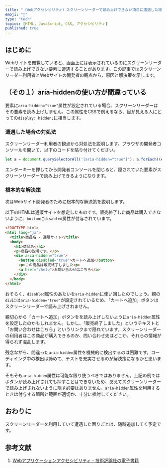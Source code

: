 ```yaml
---
title: "（Webアクセシビリティ）スクリーンリーダーで読み上げできない項目に遭遇した場合の対処法"
emoji: "🦁"
type: "tech"
topics: [HTML, JavaScript, CSS, アクセシビリティ]
published: true
---
```

## はじめに

Webサイトを閲覧していると、画面上には表示されているのにスクリーンリーダーで読み上げできない要素に遭遇することがあります。この記事ではスクリーンリーダー利用者とWebサイトの開発者の観点から、原因と解決策を示します。

## （その１）aria-hiddenの使い方が間違っている

要素に`aria-hidden="true"`属性が設定されている場合、スクリーンリーダーはその要素を読み上げしません。この属性をCSSで例えるなら、目が見える人にとっての`display: hidden;`に相当します。

### 遭遇した場合の対処法

スクリーンリーダー利用者の観点から対処法を説明します。ブラウザの開発者コンソールを開いて、以下のコードを貼り付けてください。

```js
let a = document.querySelectorAll('[aria-hidden="true"]'); a.forEach((e) => e.setAttribute("aria-hidden", "false"));
```

エンターキーを押してから開発者コンソールを閉じると、隠されていた要素がスクリーンリーダーで読み上げできるようになります。

### 根本的な解決策

次はWebサイト開発者のために根本的な解決策を説明します。

以下のHTMLは通販サイトを想定したものです。販売終了した商品は購入できないように、`button`に`disabled`属性が付与されています。

```html
<!DOCTYPE html>
<html lang="ja">
  <title>商品名 - 通販サイト</title>
  <body>
    <h1>商品名</h1>
    <p>商品の説明です。</p>
    <div aria-hidden="true">
      <button disabled="true">カートへ追加</button>
      <p>この商品は販売終了しました<p>
      <a href="/help">お問い合わせはこちら</a>
    </div>
  </body>
</html>
```

おそらく、`disabled`属性のあたいを`aria-hidden`に使い回したのでしょう。親の`div`には`aria-hidden="true"`が設定されているため、「カートへ追加」ボタンはスクリーンリーダーで読み上げされません。

親切心から「カートへ追加」ボタンをを読み上げしないように`aria-hidden`属性を設定したのかもしれません。しかし、「販売終了しました」というテキストと「お問い合わせはこちら」というリンクまで隠れています。スクリーンリーダーの利用者はこの商品が購入できるのか、問い合わせ先はどこか、それらの情報が得られず混乱します。

残念ながら、間違った`aria-hidden`属性を機械的に検出するのは困難です。コーディイング中の検出は諦めて、テストを充実させるのが解決策になるかと思います。

そもそも`aria-hidden`属性は可能な限り使うべきではありません。上記の例ではボタンが読み上げされても押すことはできないため、あえてスクリーンリーダーで読み上げされないように隠す必要はありません。`aria-hidden`属性を利用するときは付与する箇所と範囲が適切か、十分に検討してください。

## おわりに

スクリーンリーダーを利用していて遭遇した困りごとは、随時追加してく予定です。

## 参考文献

1. [Webアプリケーションアクセシビリティ - 技術評論社の電子書籍](https://gihyo.jp/dp/ebook/2023/978-4-297-13367-2)

